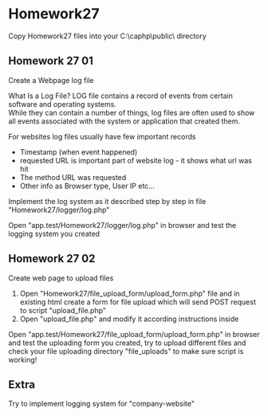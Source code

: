 #  Homework27 

Copy Homework27 files into your C:\caphp\public\ directory

##  Homework 27 01

Create a Webpage log file

What Is a Log File? LOG file contains a record of events from certain software and operating systems.    
While they can contain a number of things, log files are often used to show all events associated with the system or application that created them.   

For websites log files usually have few important records 
- Timestamp (when event happened)
- requested URL is important part of website log - it shows what url was hit 
- The method URL was requested
- Other info as Browser type, User IP etc...   

Implement the log system as it described step by step in file "Homework27/logger/log.php"   

Open "app.test/Homework27/logger/log.php" in browser and test the logging system you created
    
 ##  Homework 27 02

Create web page to upload files
1. Open "Homework27/file_upload_form/upload_form.php" file and in existing html create a form for file upload which will send POST request to script "upload_file.php"  
2. Open "upload_file.php"  and modify it according instructions inside

Open "app.test/Homework27/file_upload_form/upload_form.php" in browser and test the uploading form you created, try to upload different files and check your file uploading directory "file_uploads" to make sure script is working!


 ##  Extra

 Try to implement logging system for "company-website" 